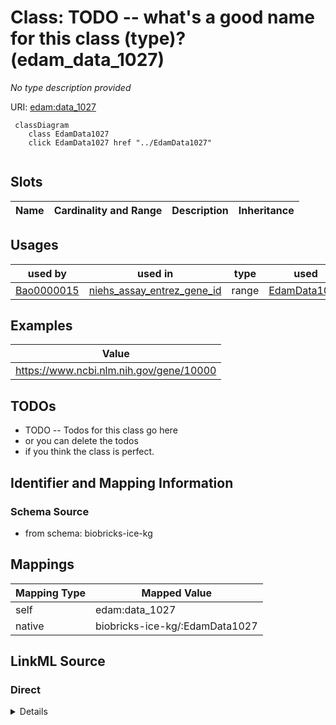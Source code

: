 

# Class: TODO -- what's a good name for this class (type)? (edam_data_1027)


_No type description provided_





URI: [edam:data_1027](http://edamontology.org/data_1027)






```mermaid
 classDiagram
    class EdamData1027
    click EdamData1027 href "../EdamData1027"
      
```




<!-- no inheritance hierarchy -->


## Slots

| Name | Cardinality and Range | Description | Inheritance |
| ---  | --- | --- | --- |





## Usages

| used by | used in | type | used |
| ---  | --- | --- | --- |
| [Bao0000015](../classes/Bao0000015.md) | [niehs_assay_entrez_gene_id](../slots/niehs_assay_entrez_gene_id.md) | range | [EdamData1027](../classes/EdamData1027.md) |







## Examples

| Value |
| --- |
| https://www.ncbi.nlm.nih.gov/gene/10000 |

## TODOs

* TODO -- Todos for this class go here
* or you can delete the todos
* if you think the class is perfect.

## Identifier and Mapping Information







### Schema Source


* from schema: biobricks-ice-kg




## Mappings

| Mapping Type | Mapped Value |
| ---  | ---  |
| self | edam:data_1027 |
| native | biobricks-ice-kg/:EdamData1027 |







## LinkML Source

<!-- TODO: investigate https://stackoverflow.com/questions/37606292/how-to-create-tabbed-code-blocks-in-mkdocs-or-sphinx -->

### Direct

<details>
```yaml
name: edam_data_1027
description: No type description provided
title: TODO -- what's a good name for this class (type)?
todos:
- TODO -- Todos for this class go here
- or you can delete the todos
- if you think the class is perfect.
notes:
- Class with 526 occurences.
examples:
- value: https://www.ncbi.nlm.nih.gov/gene/10000
from_schema: biobricks-ice-kg
rank: 1000
class_uri: edam:data_1027

```
</details>

### Induced

<details>
```yaml
name: edam_data_1027
description: No type description provided
title: TODO -- what's a good name for this class (type)?
todos:
- TODO -- Todos for this class go here
- or you can delete the todos
- if you think the class is perfect.
notes:
- Class with 526 occurences.
examples:
- value: https://www.ncbi.nlm.nih.gov/gene/10000
from_schema: biobricks-ice-kg
rank: 1000
class_uri: edam:data_1027

```
</details>